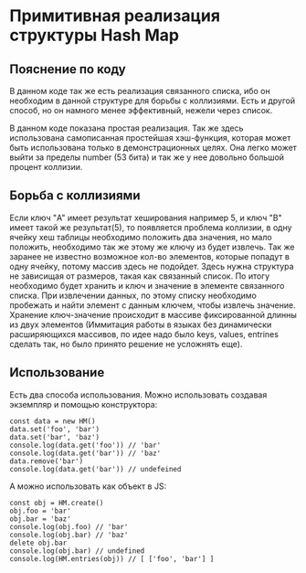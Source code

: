 # Примитивная реализация структуры Hash Map

## Пояснение по коду
В данном коде так же есть реализация связанного списка, ибо он необходим в данной структуре для борьбы с коллизиями. Есть и другой способ, но он намного менее эффективный, нежели через список.

В данном коде показана простая реализация. Так же здесь использована самописанная простейшая хэш-функция, которая может быть использована только в демонстрационных целях. Она легко может выйти за пределы number (53 бита) и так же у нее довольно большой процент коллизии.

## Борьба с коллизиями

Если ключ "A" имеет результат хеширования например 5, и ключ "B" имеет такой же результат(5), то появляется проблема коллизии, в одну ячейку хеш таблицы необходимо положить два значения, но мало положить, необходимо так же этому же ключу из будет извлечь. Так же заранее не известно возможное кол-во элементов, которые попадут в одну ячейку, потому массив здесь не подойдет. Здесь нужна структура не зависищая от размеров, такая как связанный список. По итогу необходимо будет хранить и ключ и значение в элементе связанного списка. При извлечении данных, по этому списку необходимо пробежать и найти элемент с данным ключем, чтобы извлечь значение. Хранение ключ-значение происходит в массиве фиксированной длинны из двух элементов (Иммитация работы в языках без динамически расширяющихся массивов, по идее надо было keys, values, entrines сделать так, но было принято решение не усложнять еще).

## Использование

Есть два способа использования.
Можно использовать создавая экземпляр и помощью конструктора:
```
const data = new HM()
data.set('foo', 'bar')
data.set('bar', 'baz')
console.log(data.get('foo')) // 'bar'
console.log(data.get('bar')) // 'baz'
data.remove('bar')
console.log(data.get('bar')) // undefeined
```

А можно использовать как объект в JS:
```
const obj = HM.create()
obj.foo = 'bar'
obj.bar = 'baz'
console.log(obj.foo) // 'bar'
console.log(obj.bar) // 'baz'
delete obj.bar
console.log(obj.bar) // undefined
console.log(HM.entries(obj)) // [ ['foo', 'bar'] ]
```
